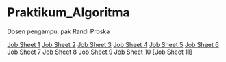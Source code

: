 # Praktikum_Algoritma
Dosen pengampu: pak Randi Proska

[Job Sheet 1](https://github.com/Zyxcid/Praktikum_Algoritma/tree/main/Job%20Sheet%201%20(Algoritma%2C%20Pemrograman%20%26%20IDE))
[Job Sheet 2](https://github.com/Zyxcid/Praktikum_Algoritma/tree/main/Job%20Sheet%202%20(Pemrograman%20Dasar%20C))
[Job Sheet 3](https://github.com/Zyxcid/Praktikum_Algoritma/tree/main/Job%20Sheet%203%20(Variabel%2C%20Konstanta%20%26%20Tipe%20Data))
[Job Sheet 4](https://github.com/Zyxcid/Praktikum_Algoritma/tree/main/Job%20Sheet%204%20(Operator))
[Job Sheet 5](https://github.com/Zyxcid/Praktikum_Algoritma/tree/main/Job%20Sheet%205%20(Flow%20Control%3A%20Decision%20Making))
[Job Sheet 6](https://github.com/Zyxcid/Praktikum_Algoritma/tree/main/Job%20Sheet%206%20(Flow%20Control%3A%20Loop%20(Perulangan)))
[Job Sheet 7](https://github.com/Zyxcid/Praktikum_Algoritma/tree/main/Job%20Sheet%207%20(Struktur%20Data%3A%20Array))
[Job Sheet 8](https://github.com/Zyxcid/Praktikum_Algoritma/tree/main/Job%20Sheet%208%20(Fungsi%20%26%20Prosedur))
[Job Sheet 9](https://github.com/Zyxcid/Praktikum_Algoritma/tree/main/Job%20Sheet%209%20(Pointer))
[Job Sheet 10](https://github.com/Zyxcid/Praktikum_Algoritma/tree/main/Job%20Sheet%2010%20(Enumerasi%20%26%20Structure))
[Job Sheet 11]
